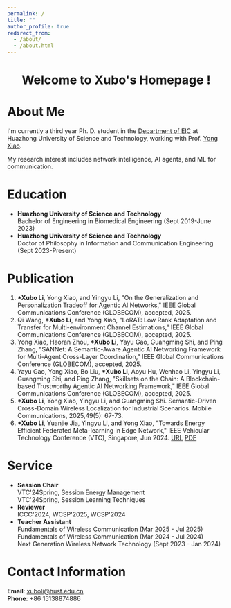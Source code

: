 ```yaml
---
permalink: /
title: ""
author_profile: true
redirect_from: 
  - /about/
  - /about.html
---
```


<div style="text-align: center;">
  <h1>Welcome to Xubo's Homepage !</h1>
</div>

About Me
======
I'm currently a third year Ph. D. student in the [Department of EIC](https://ei.hust.edu.cn/) at Huazhong University of Science and Technology, working with Prof. [Yong Xiao](https://sites.google.com/site/xyong2007/home).<br>

My research interest includes network intelligence, AI agents, and ML for communication.

Education
======
- <strong>Huazhong University of Science and Technology</strong><br>
  Bachelor of Engineering in Biomedical Engineering (Sept 2019-June 2023)
- <strong>Huazhong University of Science and Technology</strong><br>
  Doctor of Philosophy in Information and Communication Engineering (Sept 2023-Present)

Publication
======
1. <strong>*Xubo Li</strong>, Yong Xiao, and Yingyu Li, "On the Generalization and Personalization Tradeoff for Agentic AI Networks," IEEE Global Communications Conference (GLOBECOM), accepted, 2025.
1. Qi Wang, <strong>*Xubo Li</strong>, and Yong Xiao, "LoRAT: Low Rank Adaptation and Transfer for Multi-environment Channel Estimations," IEEE Global Communications Conference (GLOBECOM), accepted, 2025.
1. Yong Xiao, Haoran Zhou, <strong>*Xubo Li</strong>, Yayu Gao, Guangming Shi, and Ping Zhang, "SANNet: A Semantic-Aware Agentic AI Networking Framework for Multi-Agent Cross-Layer Coordination," IEEE Global Communications Conference (GLOBECOM), accepted, 2025.
1. Yayu Gao, Yong Xiao, Bo Liu, <strong>*Xubo Li</strong>, Aoyu Hu, Wenhao Li, Yingyu Li, Guangming Shi, and Ping Zhang, "Skillsets on the Chain: A Blockchain-based Trustworthy Agentic AI Networking Framework," IEEE Global Communications Conference (GLOBECOM), accepted, 2025.
1. <strong>*Xubo Li</strong>, Yong Xiao, Yingyu Li, and Guangming Shi. Semantic-Driven Cross-Domain Wireless Localization for Industrial Scenarios. Mobile Communications, 2025,49(5): 67-73.
1. <strong>*Xubo Li</strong>, Yuanjie Jia, Yingyu Li, and Yong Xiao, "Towards Energy Efficient Federated Meta-learning in Edge Network," IEEE Vehicular Technology Conference (VTC), Singapore, Jun 2024. [URL](https://ieeexplore.ieee.org/document/10683432) [PDF](https://ieeexplore.ieee.org/stamp/stamp.jsp?tp=&arnumber=10683432)



Service
======
- <strong>Session Chair</strong><br>
  VTC'24Spring, Session Energy Management<br>
  VTC'24Spring, Session Learning Techniques
- <strong>Reviewer</strong><br>
  ICCC'2024, WCSP'2025, WCSP'2024
- <strong>Teacher Assistant</strong><br>
  Fundamentals of Wireless Communication (Mar 2025 - Jul 2025)<br>
  Fundamentals of Wireless Communication (Mar 2024 - Jul 2024)<br>
  Next Generation Wireless Network Technology (Sept 2023 - Jan 2024)


Contact Information
======
<strong>Email</strong>: xuboli@hust.edu.cn<br>
<strong>Phone</strong>: +86 15138874886
